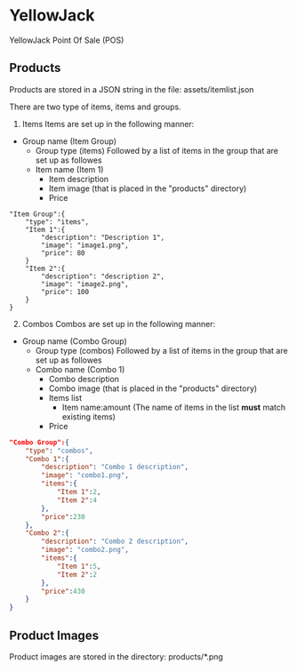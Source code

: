 # YellowJack
YellowJack Point Of Sale (POS)

## Products
Products are stored in a JSON string in the file: assets/itemlist.json

There are two type of items, items and groups.
1. Items
Items are set up in the following manner:  
- Group name (Item Group)
  - Group type (items)
Followed by a list of items in the group that are set up as followes
  - Item name (Item 1)
    - Item description
    - Item image (that is placed in the "products" directory)
    - Price  

```
"Item Group":{
    "type": "items",
    "Item 1":{
        "description": "Description 1",
        "image": "image1.png",
        "price": 80
    }
    "Item 2":{
        "description": "description 2",
        "image": "image2.png",
        "price": 100
    }
}
```

2. Combos
Combos are set up in the following manner:  
- Group name (Combo Group)
  - Group type (combos)
Followed by a list of items in the group that are set up as followes
  - Combo name (Combo 1)
    - Combo description
    - Combo image (that is placed in the "products" directory)
    - Items list 
      - Item name:amount (The name of items in the list **must** match existing items)
    - Price 
```JSON
"Combo Group":{
    "type": "combos",
    "Combo 1":{
        "description": "Combo 1 description",
        "image": "combo1.png",
        "items":{
            "Item 1":2, 
            "Item 2":4
        },
        "price":230
    },
    "Combo 2":{
        "description": "Combo 2 description",
        "image": "combo2.png",
        "items":{
            "Item 1":5, 
            "Item 2":2
        },
        "price":430
    }
}
```

## Product Images
Product images are stored in the directory: products/*.png
